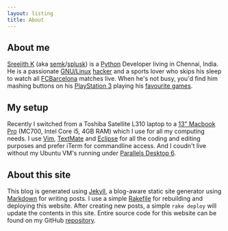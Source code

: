 ```yaml
---
layout: listing
title: About
---
```


## About me ##

[Sreejith K](/about/) (aka [semk](http://github.com/semk)/[splusk](http://twitter.com/splusk)) is a [Python](http://python.org) Developer living in Chennai, India. He is a passionate [GNU/Linux](http://linux.org) [hacker](http://www.catb.org/~esr/faqs/hacker-howto.html) and a sports lover who skips his sleep to watch all [FCBarcelona](http://fcbarcelona.cat) matches live. When he's not busy, you'd find him mashing buttons on his [PlayStation 3](http://en.wikipedia.org/wiki/PlayStation_3) playing his [favourite games](/games/).

## My setup ##

Recently I switched from a Toshiba Satellite L310 laptop to a [13" Macbook Pro](http://www.apple.com/in/macbookpro/specs-13inch.html) (MC700, Intel Core i5, 4GB RAM) which I use for all my computing needs. I use [Vim](http://vim.org), [TextMate](http://macromates.com) and [Eclipse](http://eclipse.org) for all the coding and editing purposes and prefer iTerm for commandline access. And I coudn't live without my Ubuntu VM's running under [Parallels Desktop 6](www.parallels.com/products/desktop/).

## About this site ##

This blog is generated using [Jekyll](https://github.com/mojombo/jekyll), a blog-aware static site generator using [Markdown](http://maruku.rubyforge.org/maruku.html) for writing posts. I use a simple [Rakefile](https://github.com/semk/semk.github.com/blob/master/Rakefile) for rebuilding and deploying this website. After creating new posts, a simple `rake deploy` will update the contents in this site. Entire source code for this website can be found on my GitHub [repository](https://github.com/semk/semk.github.com).
